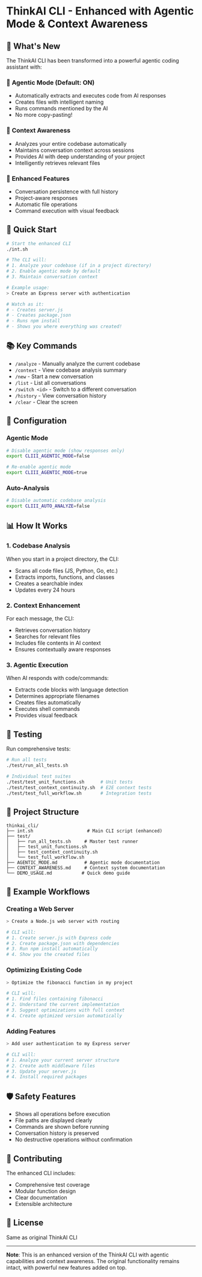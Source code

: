 # ThinkAI CLI - Enhanced with Agentic Mode & Context Awareness

## 🚀 What's New

The ThinkAI CLI has been transformed into a powerful agentic coding assistant with:

### 🤖 **Agentic Mode** (Default: ON)
- Automatically extracts and executes code from AI responses
- Creates files with intelligent naming
- Runs commands mentioned by the AI
- No more copy-pasting!

### 🧠 **Context Awareness**
- Analyzes your entire codebase automatically
- Maintains conversation context across sessions
- Provides AI with deep understanding of your project
- Intelligently retrieves relevant files

### 📝 **Enhanced Features**
- Conversation persistence with full history
- Project-aware responses
- Automatic file operations
- Command execution with visual feedback

## 🎯 Quick Start

```bash
# Start the enhanced CLI
./int.sh

# The CLI will:
# 1. Analyze your codebase (if in a project directory)
# 2. Enable agentic mode by default
# 3. Maintain conversation context

# Example usage:
> Create an Express server with authentication

# Watch as it:
# - Creates server.js
# - Creates package.json
# - Runs npm install
# - Shows you where everything was created!
```

## 📚 Key Commands

- `/analyze` - Manually analyze the current codebase
- `/context` - View codebase analysis summary
- `/new` - Start a new conversation
- `/list` - List all conversations
- `/switch <id>` - Switch to a different conversation
- `/history` - View conversation history
- `/clear` - Clear the screen

## 🔧 Configuration

### Agentic Mode
```bash
# Disable agentic mode (show responses only)
export CLIII_AGENTIC_MODE=false

# Re-enable agentic mode
export CLIII_AGENTIC_MODE=true
```

### Auto-Analysis
```bash
# Disable automatic codebase analysis
export CLIII_AUTO_ANALYZE=false
```

## 📊 How It Works

### 1. Codebase Analysis
When you start in a project directory, the CLI:
- Scans all code files (JS, Python, Go, etc.)
- Extracts imports, functions, and classes
- Creates a searchable index
- Updates every 24 hours

### 2. Context Enhancement
For each message, the CLI:
- Retrieves conversation history
- Searches for relevant files
- Includes file contents in AI context
- Ensures contextually aware responses

### 3. Agentic Execution
When AI responds with code/commands:
- Extracts code blocks with language detection
- Determines appropriate filenames
- Creates files automatically
- Executes shell commands
- Provides visual feedback

## 🧪 Testing

Run comprehensive tests:
```bash
# Run all tests
./test/run_all_tests.sh

# Individual test suites
./test/test_unit_functions.sh      # Unit tests
./test/test_context_continuity.sh  # E2E context tests
./test/test_full_workflow.sh       # Integration tests
```

## 📁 Project Structure

```
thinkai_cli/
├── int.sh                    # Main CLI script (enhanced)
├── test/
│   ├── run_all_tests.sh     # Master test runner
│   ├── test_unit_functions.sh
│   ├── test_context_continuity.sh
│   └── test_full_workflow.sh
├── AGENTIC_MODE.md          # Agentic mode documentation
├── CONTEXT_AWARENESS.md     # Context system documentation
└── DEMO_USAGE.md           # Quick demo guide
```

## 🎨 Example Workflows

### Creating a Web Server
```bash
> Create a Node.js web server with routing

# CLI will:
# 1. Create server.js with Express code
# 2. Create package.json with dependencies
# 3. Run npm install automatically
# 4. Show you the created files
```

### Optimizing Existing Code
```bash
> Optimize the fibonacci function in my project

# CLI will:
# 1. Find files containing fibonacci
# 2. Understand the current implementation
# 3. Suggest optimizations with full context
# 4. Create optimized version automatically
```

### Adding Features
```bash
> Add user authentication to my Express server

# CLI will:
# 1. Analyze your current server structure
# 2. Create auth middleware files
# 3. Update your server.js
# 4. Install required packages
```

## 🛡️ Safety Features

- Shows all operations before execution
- File paths are displayed clearly
- Commands are shown before running
- Conversation history is preserved
- No destructive operations without confirmation

## 🤝 Contributing

The enhanced CLI includes:
- Comprehensive test coverage
- Modular function design
- Clear documentation
- Extensible architecture

## 📝 License

Same as original ThinkAI CLI

---

**Note**: This is an enhanced version of the ThinkAI CLI with agentic capabilities and context awareness. The original functionality remains intact, with powerful new features added on top.